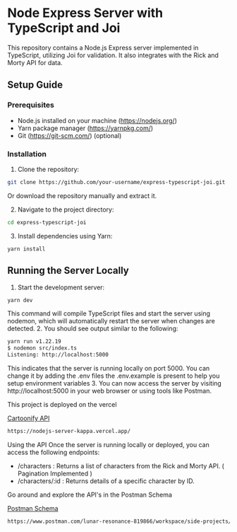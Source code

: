 # Node Express Server with TypeScript and Joi

This repository contains a Node.js Express server implemented in TypeScript, utilizing Joi for validation. It also integrates with the Rick and Morty API for data.

## Setup Guide

### Prerequisites

- Node.js installed on your machine (https://nodejs.org/)
- Yarn package manager (https://yarnpkg.com/)
- Git (https://git-scm.com/) (optional)

### Installation

1. Clone the repository:

``` bash
git clone https://github.com/your-username/express-typescript-joi.git
```

Or download the repository manually and extract it.

2. Navigate to the project directory:
``` bash
cd express-typescript-joi
```

3. Install dependencies using Yarn:
```
yarn install
```

## Running the Server Locally

1. Start the development server:
```
yarn dev
```

This command will compile TypeScript files and start the server using nodemon, which will automatically restart the server when changes are detected.
2. You should see output similar to the following:
```bash
yarn run v1.22.19
$ nodemon src/index.ts
Listening: http://localhost:5000
```

This indicates that the server is running locally on port 5000.
You can change it by adding the .env files the .env.example is present to help you setup environment variables
3. You can now access the server by visiting http://localhost:5000 in your web browser or using tools like Postman.

This project is deployed on the vercel

[Cartoonify API ](https://nodejs-server-kappa.vercel.app/)

```bash
https://nodejs-server-kappa.vercel.app/
```

Using the API
Once the server is running locally or deployed, you can access the following endpoints:

- /characters  : Returns a list of characters from the Rick and Morty API. ( Pagination Implemented )
- /characters/:id  : Returns details of a specific character by ID.

Go around and explore the API's in the Postman Schema

[Postman Schema](https://www.postman.com/lunar-resonance-819866/workspace/side-projects/request/24279670-f4ba7209-6d6d-42b2-9a4f-555fcc97d20b?tab=overview)

```bash
https://www.postman.com/lunar-resonance-819866/workspace/side-projects/request/24279670-f4ba7209-6d6d-42b2-9a4f-555fcc97d20b?tab=overview
```



